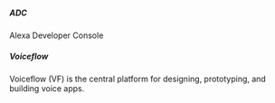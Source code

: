 ##### ADC
Alexa Developer Console

##### Voiceflow
Voiceflow (VF) is the central platform for designing, prototyping, and building voice apps.